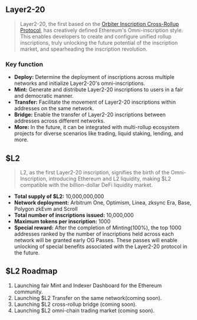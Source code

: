 ## Layer2-20

> Layer2-20, the first based on the [Orbiter Inscription Cross-Rollup Protocol](https://github.com/Orbiter-Finance/client-monorepo/blob/inscription-protocol/README.md), has creatively defined Ethereum's Omni-inscription style. This enables developers to create and configure unified rollup inscriptions, truly unlocking the future potential of the inscription market, and spearheading the inscription revolution.
> 

### Key function

- **Deploy:** Determine the deployment of inscriptions across multiple networks and initialize Layer2-20's omni-inscriptions.
- **Mint:** Generate and distribute Layer2-20 inscriptions to users in a fair and democratic manner.
- **Transfer:** Facilitate the movement of Layer2-20 inscriptions within addresses on the same network.
- **Bridge:** Enable the transfer of Layer2-20 inscriptions between addresses across different networks.
- **More:** In the future, it can be integrated with multi-rollup ecosystem projects for diverse scenarios like trading, liquid staking, lending, and more.

## $L2

> L2, as the first Layer2-20 inscription, signifies the birth of the Omni-Inscription, introducing Ethereum and L2 liquidity, making $L2 compatible with the billion-dollar DeFi liquidity market.
> 
- **Total supply of $L2:** 10,000,000,000
- **Network deployment:** Arbitrum One, Optimism, Linea, zksync Era, Base, Polygon zkEvm and Scroll
- **Total number of inscriptions issued:** 10,000,000
- **Maximum tokens per inscription:** 1000
- **Special reward:** After the completion of Minting(100%), the top 1000 addresses ranked by the number of inscriptions held across each network will be granted early OG Passes. These passes will enable unlocking of special benefits associated with the Layer2-20 protocol in the future.

## $L2 Roadmap

1. Launching fair Mint and Indexer Dashboard for the Ethereum community.
2. Launching $L2 Transfer on the same network(coming soon).
3. Launching $L2 cross-rollup bridge (coming soon).
4. Launching $L2 omni-chain trading market (coming soon).
